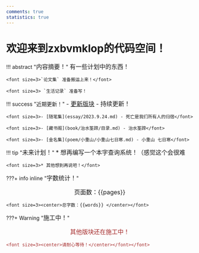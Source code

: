 ```yaml
---
comments: true
statistics: true
---
```



# 欢迎来到zxbvmklop的代码空间！

!!! abstract "<font size=3>内容摘要！</font>"
    <font size=3>有一些计划中的东西！</font>

    <font size=3>`论文集` 准备搬运上来！</font>

    <font size=3> `生活记录` 准备写！
    

!!! success "近期更新！"
    <font size=3>- [更新版块](update/index.md) - 持续更新！</font>

    <font size=3>- [随笔集](essay/2023.9.24.md) - 死亡是我们所有人的归宿</font>

    <font size=3>- [藏书阁](book/治水筌蹄/目录.md) - 治水筌蹄</font>

    <font size=3>- [金名集](poem/小重山/小重山七日寒.md) - 小重山 七日寒</font>


!!! tip "<font size=3>未来计划！</font>"
    <font size=3>* 想再编写一个本字查询系统！（感觉这个会很难</font>

    <font size=3>* 其他想到再说吧！</font>

???+ info inline "<font size=3>字数统计！</font>"
    <font size=3><center>页面数：{{pages}} </center></font>
    
    <font size=3><center>总字数：{{words}} </center></font>

???+ Warning "<font size=3>施工中！</font>" 
    <font color=brown> <font size=3><center>其他版块还在施工中！</center></font>

    <font size=3><center>请耐心等待！</center></font></font>


